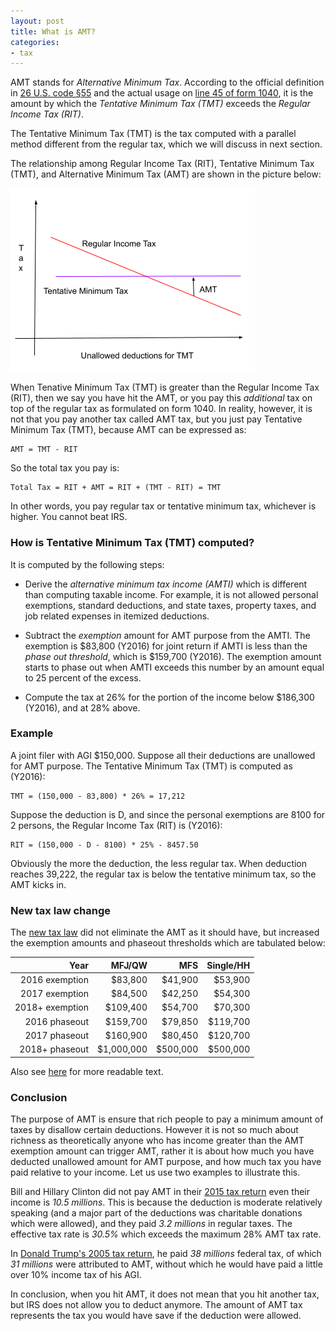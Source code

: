 ```yaml
---
layout: post
title: What is AMT?
categories:
- tax
---
```


AMT stands for _Alternative Minimum Tax_. According to the official definition in [26 U.S. code §55](https://www.law.cornell.edu/uscode/text/26/55) and the actual usage on [line 45 of form 1040](https://www.irs.gov/pub/irs-pdf/f1040.pdf), it is the amount by which the _Tentative Minimum Tax (TMT)_ exceeds the _Regular Income Tax (RIT)_.

The Tentative Minimum Tax (TMT) is the tax computed with a parallel method different from the regular tax, which we will discuss in next section.

The relationship among Regular Income Tax (RIT), Tentative Minimum Tax (TMT), and Alternative Minimum Tax (AMT) are shown in the picture below:

<img src="/assets/images/20180101-amt.png">

When Tenative Minimum Tax (TMT) is greater than the Regular Income Tax (RIT), then we say you have hit the AMT, or you pay this _additional_ tax on top of the regular tax as formulated on form 1040. In reality, however, it is not that you pay another tax called AMT tax, but you just pay Tentative Minimum Tax (TMT), because AMT can be expressed as:

```
AMT = TMT - RIT
```

So the total tax you pay is:

```
Total Tax = RIT + AMT = RIT + (TMT - RIT) = TMT
```

In other words, you pay regular tax or tentative minimum tax, whichever is higher. You cannot beat IRS.

### How is Tentative Minimum Tax (TMT) computed? 

It is computed by the following steps:

- Derive the _alternative minimum tax income (AMTI)_ which is different than computing taxable income. For example, it is not allowed personal exemptions, standard deductions, and state taxes, property taxes, and job related expenses in itemized deductions.

- Subtract the _exemption_ amount for AMT purpose from the AMTI. The exemption is $83,800 (Y2016) for joint return if AMTI is less than the _phase out threshold_, which is $159,700 (Y2016). The exemption amount starts to phase out when AMTI exceeds this number by an amount equal to 25 percent of the excess. 

- Compute the tax at 26% for the portion of the income below $186,300 (Y2016), and at 28% above.

### Example

A joint filer with AGI $150,000. Suppose all their deductions are unallowed for AMT purpose. The Tentative Minimum Tax (TMT) is computed as (Y2016):

```
TMT = (150,000 - 83,800) * 26% = 17,212
```

Suppose the deduction is D, and since the personal exemptions are 8100 for 2 persons, the Regular Income Tax (RIT) is (Y2016):

```
RIT = (150,000 - D - 8100) * 25% - 8457.50
```

Obviously the more the deduction, the less regular tax. When deduction reaches 39,222, the regular tax is below the tentative minimum tax, so the AMT kicks in. 

### New tax law change

The [new tax law](https://www.congress.gov/bill/115th-congress/house-bill/1/text) did not eliminate the AMT as it should have, but increased the exemption amounts and phaseout thresholds which are tabulated below:

| Year | MFJ/QW | MFS | Single/HH |
| ---: | ---: | ---: | ---: |
| 2016 exemption | $83,800 | $41,900 | $53,900 |
| 2017 exemption | $84,500 | $42,250 | $54,300 |
| 2018+ exemption | $109,400 | $54,700 | $70,300 |
| 2016 phaseout | $159,700 | $79,850 | $119,700 |
| 2017 phaseout | $160,900 | $80,450 | $120,700 |
| 2018+ phaseout | $1,000,000 | $500,000 | $500,000 |

Also see [here](http://docs.house.gov/billsthisweek/20171218/CRPT-115HRPT-466.pdf) for more readable text.

### Conclusion

The purpose of AMT is ensure that rich people to pay a minimum amount of taxes by disallow certain deductions. However it is not so much about richness as theoretically anyone who has income greater than the AMT exemption amount can trigger AMT, rather it is about how much you have deducted unallowed amount for AMT purpose, and how much tax you have paid relative to your income. Let us use two examples to illustrate this.

Bill and Hillary Clinton did not pay AMT in their [2015 tax return](http://www.taxhistory.org/thp/presreturns.nsf/Returns/FCA79776EFA029088525800D005A016C/$file/HR_Clinton_2015.pdf) even their income is _10.5 millions_. This is because the deduction is moderate relatively speaking (and a major part of the deductions was charitable donations which were allowed), and they paid _3.2 millions_ in regular taxes. The effective tax rate is _30.5%_ which exceeds the maximum 28% AMT tax rate.

In [Donald Trump's 2005 tax return](http://www.taxhistory.org/thp/presreturns.nsf/Returns/6ECD0CC206C03A7F852580E90049B2B1/$file/trump2005tax.pdf), he paid _38 millions_ federal tax, of which _31 millions_ were attributed to AMT, without which he would have paid a little over 10% income tax of his AGI.

In conclusion, when you hit AMT, it does not mean that you hit another tax, but IRS does not allow you to deduct anymore. The amount of AMT tax represents the tax you would have save if the deduction were allowed.
